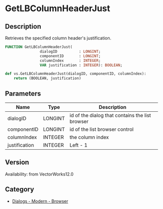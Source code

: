 # GetLBColumnHeaderJust

## Description
Retrieves the specified column header's justification.

```pascal
FUNCTION GetLBColumnHeaderJust(
				dialogID          : LONGINT;
				componentID       : LONGINT;
				columnIndex       : INTEGER;
				VAR justification : INTEGER): BOOLEAN;
```

```python
def vs.GetLBColumnHeaderJust(dialogID, componentID, columnIndex):
    return (BOOLEAN, justification)
```

## Parameters
|Name|Type|Description|
|---|---|---|
|dialogID|LONGINT|id of the dialog that contains the list browser|
|componentID|LONGINT|id of the list browser control|
|columnIndex|INTEGER|the column index|
|justification|INTEGER|Left - 1|Center - 2|Right - 3|

## Version
Availability: from VectorWorks12.0

## Category
* [Dialogs - Modern - Browser](../Categories/Dialogs%20-%20Modern%20-%20Browser.md)
